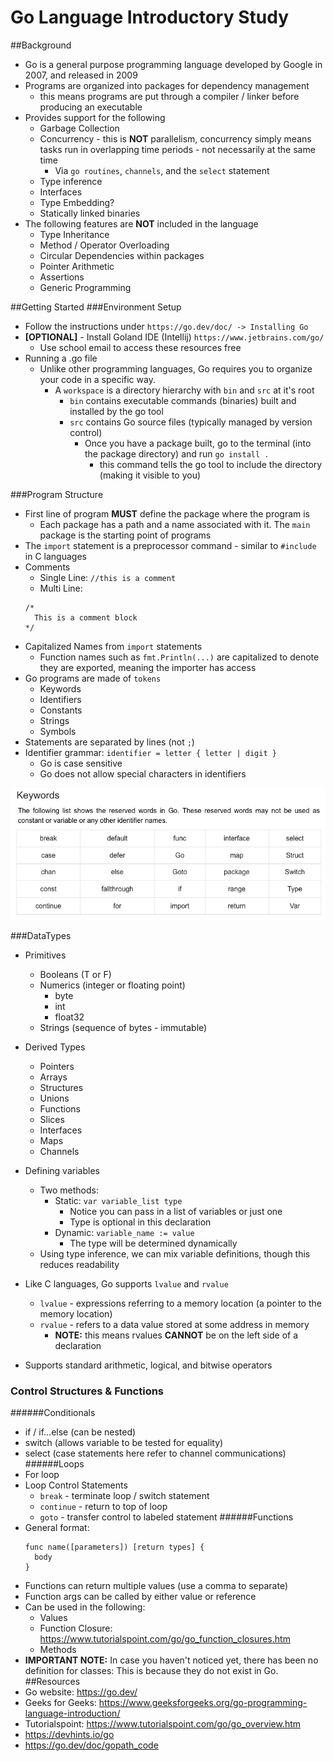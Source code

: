 
# Go Language Introductory Study

##Background
- Go is a general purpose programming language developed by Google in 2007, and released in 2009
- Programs are organized into packages for dependency management
  - this means programs are put through a compiler / linker before producing an executable
- Provides support for the following
  - Garbage Collection 
  - Concurrency - this is **NOT** parallelism, concurrency simply means tasks run in overlapping time periods - not necessarily at the same time
    - Via `go routines`, `channels`, and the `select` statement
  - Type inference
  - Interfaces
  - Type Embedding?
  - Statically linked binaries
- The following features are **NOT** included in the language
  - Type Inheritance
  - Method / Operator Overloading
  - Circular Dependencies within packages
  - Pointer Arithmetic
  - Assertions
  - Generic Programming

##Getting Started
###Environment Setup
- Follow the instructions under `https://go.dev/doc/ -> Installing Go`
- **[OPTIONAL]** - Install Goland IDE (Intellij) `https://www.jetbrains.com/go/`
  - Use school email to access these resources free
- Running a .go file
  - Unlike other programming languages, Go requires you to organize your code in a specific way. 
    - A `workspace` is a directory hierarchy with `bin` and `src` at it's root
      - `bin` contains executable commands (binaries) built and installed by the go tool
      - `src` contains Go source files (typically managed by version control)
        - Once you have a package built, go to the terminal (into the package directory) and run `go install .` 
          - this command tells the go tool to include the directory (making it visible to you)

[//]: # (- Simply find a terminal, go to the location of the file, and run `go run $FILENAME.go`)

###Program Structure
- First line of program **MUST** define the package where the program is
  - Each package has a path and a name associated with it. The `main` package is the starting point of programs
- The `import` statement is a preprocessor command - similar to `#include` in C languages
- Comments
  - Single Line: `//this is a comment`
  - Multi Line: 
  ```
  /* 
    This is a comment block 
  */
   ``` 
- Capitalized Names from `import` statements
  - Function names such as `fmt.Println(...)` are capitalized to denote they are exported, meaning the importer has access
- Go programs are made of `tokens`
  - Keywords
  - Identifiers
  - Constants
  - Strings
  - Symbols
- Statements are separated by lines (not `;`)
- Identifier grammar: `identifier = letter { letter | digit }`
  - Go is case sensitive 
  - Go does not allow special characters in identifiers
  
![](goKeywords.png)

###DataTypes
- Primitives
    - Booleans (T or F)
    - Numerics (integer or floating point)
      - byte
      - int
      - float32
    - Strings (sequence of bytes - immutable)
- Derived Types
    - Pointers
    - Arrays
    - Structures
    - Unions
    - Functions
    - Slices
    - Interfaces
    - Maps
    - Channels
    
- Defining variables
  - Two methods:
    - Static: `var variable_list type`
      - Notice you can pass in a list of variables or just one
      - Type is optional in this declaration
    - Dynamic: `variable_name := value`
      - The type will be determined dynamically
  - Using type inference, we can mix variable definitions, though this reduces readability
- Like C languages, Go supports `lvalue` and `rvalue`
  - `lvalue` - expressions referring to a memory location (a pointer to the memory location)
  - `rvalue` - refers to a data value stored at some address in memory 
    - **NOTE:** this means rvalues **CANNOT** be on the left side of a declaration

- Supports standard arithmetic, logical, and bitwise operators
### Control Structures & Functions
######Conditionals
  - if / if...else (can be nested)
  - switch (allows variable to be tested for equality)
  - select (case statements here refer to channel communications)
######Loops
  - For loop
  - Loop Control Statements
    - `break` - terminate loop / switch statement
    - `continue` - return to top of loop
    - `goto` - transfer control to labeled statement
######Functions
- General format:
  ```
  func name([parameters]) [return types] {
    body
  }
  ```
- Functions can return multiple values (use a comma to separate)
- Function args can be called by either value or reference
- Can be used in the following:
  - Values
  - Function Closure: https://www.tutorialspoint.com/go/go_function_closures.htm
  - Methods
- **IMPORTANT NOTE:** In case you haven't noticed yet, there has been no definition for classes: This is because they do not exist in Go.
##Resources
- Go website: https://go.dev/
- Geeks for Geeks: https://www.geeksforgeeks.org/go-programming-language-introduction/
- Tutorialspoint: https://www.tutorialspoint.com/go/go_overview.htm
- https://devhints.io/go
- https://go.dev/doc/gopath_code